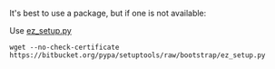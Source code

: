 It's best to use a package, but if one is not available:

Use [ez_setup.py][ez_setup]

`wget --no-check-certificate https://bitbucket.org/pypa/setuptools/raw/bootstrap/ez_setup.py`

[ez_setup]: https://bitbucket.org/pypa/setuptools/raw/bootstrap/ez_setup.py
